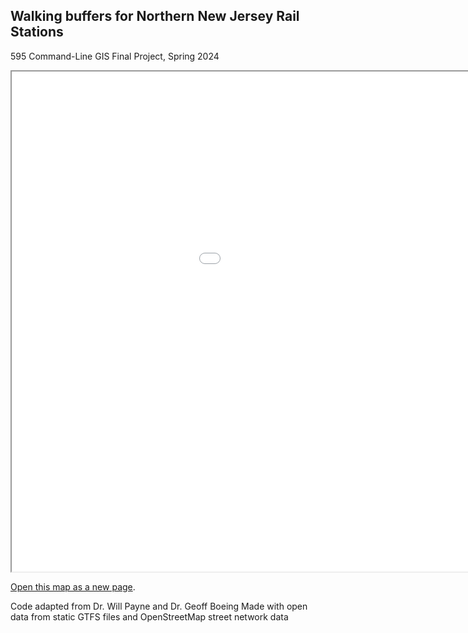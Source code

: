 ## Walking buffers for Northern New Jersey Rail Stations
595 Command-Line GIS Final Project, Spring 2024

<iframe src = "webmap_ver3.html" height = "800" width = "1200"></iframe>

[Open this map as a new page](webmap_ver3.html).

Code adapted from Dr. Will Payne and Dr. Geoff Boeing
Made with open data from static GTFS files and OpenStreetMap street network data

